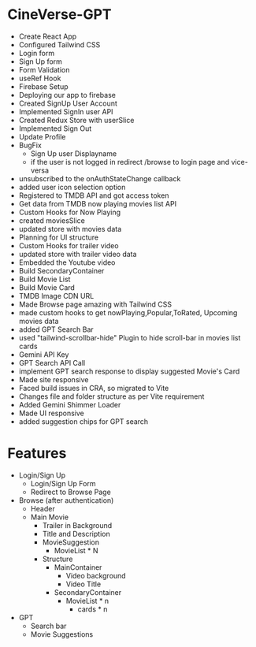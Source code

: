 # CineVerse-GPT

- Create React App
- Configured Tailwind CSS
- Login form
- Sign Up form
- Form Validation
- useRef Hook
- Firebase Setup
- Deploying our app to firebase
- Created SignUp User Account
- Implemented SignIn user API
- Created Redux Store with userSlice
- Implemented Sign Out
- Update Profile
- BugFix 
  - Sign Up user Displayname
  - if the user is not logged in redirect /browse to login page and vice-versa
- unsubscribed to the onAuthStateChange callback
- added user icon selection option
- Registered to TMDB API and got access token
- Get data from TMDB now playing movies list API
- Custom Hooks for Now Playing
- created moviesSlice
- updated store with movies data
- Planning for UI structure
- Custom Hooks for trailer video
- updated store with trailer video data
- Embedded the Youtube video
- Build SecondaryContainer
- Build Movie List
- Build Movie Card
- TMDB Image CDN URL
- Made Browse page amazing with Tailwind CSS
- made custom hooks to get nowPlaying,Popular,ToRated, Upcoming movies data
- added GPT Search Bar
- used "tailwind-scrollbar-hide" Plugin to hide scroll-bar in movies list cards
- Gemini API Key
- GPT Search API Call
- implement GPT search response to display suggested Movie's Card
- Made site responsive
- Faced build issues in CRA, so migrated to Vite
- Changes file and folder structure as per Vite requirement
- Added Gemini Shimmer Loader
- Made UI responsive
- added suggestion chips for GPT search
  
# Features
-   Login/Sign Up
    -   Login/Sign Up Form
    -   Redirect to Browse Page
-   Browse (after authentication)
    -   Header
    -   Main Movie
        -   Trailer in Background
        -   Title and Description
        -   MovieSuggestion
            -   MovieList * N
        - Structure
          - MainContainer
            - Video background
            - Video Title
          - SecondaryContainer
            - MovieList * n
              - cards * n  
- GPT
  - Search bar
  - Movie Suggestions
  